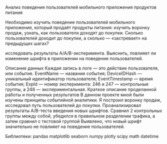 Анализ поведения пользователей мобильного приложения продуктов питания

Необходимо изучить поведение пользователей мобильного приложения, который продаёт продукты питания: изучить воронку продаж, узнать, как пользователи доходят до покупки. Сколько пользователей доходит до покупки, а сколько — «застревает» на предыдущих шагах?

исследовать результаты A/A/B-эксперимента. 
Выяснить, повлияет ли изменение шрифта в приложении на поведение пользователей.

Описание данных
Каждая запись в логе — это действие пользователя, или событие.
EventName — название события;
DeviceIDHash — уникальный идентификатор пользователя;
EventTimestamp — время события;
ExpId — номер эксперимента: 246 и 247 — контрольные группы, а 248 — экспериментальная.
Краткое описание проделанной работы и полученных результатов
В данном проекте мной были изучены принципы событийной аналитики. Я построил воронку продаж, исследовал путь пользователей до покупки. Проанализировал результаты A/B-теста введения новых шрифтов. Сравнил 2 контрольных группы между собой, убедился в правильном разделении трафика, а затем сравнил с тестовой группой Выявлено, что новый шрифт значительно не повлияет на поведение пользователей.

Библиотеки:
pandas matplotlib seaborn numpy plotly scipy math datetime
